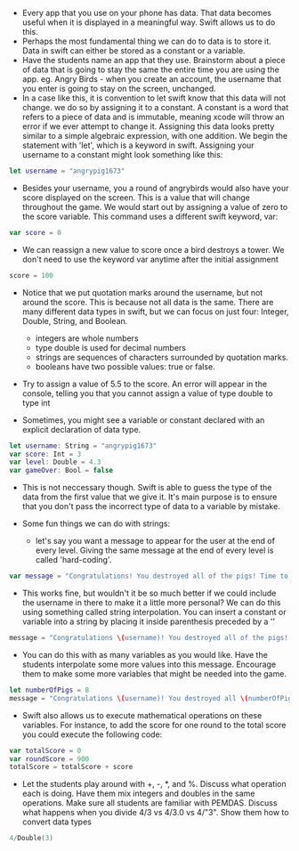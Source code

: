 - Every app that you use on your phone has data. That data becomes useful when it is displayed in a meaningful way. Swift allows us to do this.
- Perhaps the most fundamental thing we can do to data is to store it. Data in swift can either be stored as a constant or a variable. 
- Have the students name an app that they use. Brainstorm about a piece of data that is going to stay the same the entire time you are using the app. eg. Angry Birds - when you create an account, the username that you enter is going to stay on the screen, unchanged. 
- In a case like this, it is convention to let swift know that this data will not change. we do so by assigning it to a constant. A constant is a word that refers to a piece of data and is immutable, meaning xcode will throw an error if we ever attempt to change it. Assigning this data looks pretty similar to a simple algebraic expression, with one addition. We begin the statement with 'let', which is a keyword in swift. Assigning your username to a constant might look something like this:


```swift
let username = "angrypig1673"
```

- Besides your username, you a round of angrybirds would also have your score displayed on the screen. This is a value that will change throughout the game. We would start out by assigning a value of zero to the score variable. This command uses a different swift keyword, var:


```swift
var score = 0
```

- We can reassign a new value to score once a bird destroys a tower. We don't need to use the keyword var anytime after the initial assignment

```swift
score = 100
```

 - Notice that we put quotation marks around the username, but not around the score. This is because not all data is the same. There are many different data types in swift, but we can focus on just four: Integer, Double, String, and Boolean. 
      - integers are whole numbers
      - type double is used for decimal numbers
      - strings are sequences of characters surrounded by quotation marks.
      - booleans have two possible values: true or false.

- Try to assign a value of 5.5 to the score. An error will appear in the console, telling you that you cannot assign a value of type double to type int

- Sometimes, you might see a variable or constant declared with an explicit declaration of data type.


```swift
let username: String = "angrypig1673"
var score: Int = 3
var level: Double = 4.3
var gameOver: Bool = false
```

 - This is not neccessary though. Swift is able to guess the type of the data from the first value that we give it. It's main purpose is to ensure that you don't pass the incorrect type of data to a variable by mistake. 

 - Some fun things we can do with strings: 

      - let's say you want a message to appear for the user at the end of every level. Giving the same message at the end of every level is called 'hard-coding'. 
 

```swift
var message = "Congratulations! You destroyed all of the pigs! Time to move to the next level"
```

 - This works fine, but wouldn't it be so much better if we could include the username in there to make it a little more personal? We can do this using something called string interpolation. You can insert a constant or variable into a string by placing it inside parenthesis preceded by a '\'
 

```swift
message = "Congratulations \(username)! You destroyed all of the pigs! Time to move to the next level"
```

 - You can do this with as many variables as you would like. Have the students interpolate some more values into this message. Encourage them to make some more variables that might be needed into the game. 
 

```swift
let numberOfPigs = 8
message = "Congratulations \(username)! You destroyed all \(numberOfPigs) pigs and completed level \(level) with a final score of \(score)!"
```

 - Swift also allows us to execute mathematical operations on these variables. For instance, to add the score for one round to the total score you could execute the following code:
 

```swift
var totalScore = 0
var roundScore = 900
totalScore = totalScore + score
```

 - Let the students play around with +, -, *, and %. Discuss what operation each is doing. Have them mix integers and doubles in the same operations. Make sure all students are familiar with PEMDAS. Discuss what happens when you divide 4/3 vs 4/3.0 vs 4/"3". Show them how to convert data types
 

```swift
4/Double(3)
```

